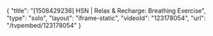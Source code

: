 {
    "title": "[1508429236] HSN | Relax & Recharge: Breathing Exercise",
    "type": "solo",
    "layout": "iframe-static",
    "videoId": "123178054",
    "url": "\/tvpembed\/123178054"
}